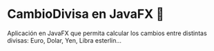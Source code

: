 # CambioDivisa en JavaFX 🚀

Aplicación en JavaFX que permita calcular los cambios entre distintas divisas: Euro, Dolar, Yen, Libra esterlin...
